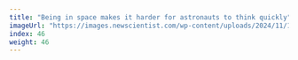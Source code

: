 ```yaml
---
title: "Being in space makes it harder for astronauts to think quickly"
imageUrl: "https://images.newscientist.com/wp-content/uploads/2024/11/19164945/SEI_230183574.jpg?width=788"
index: 46
weight: 46
---
```

